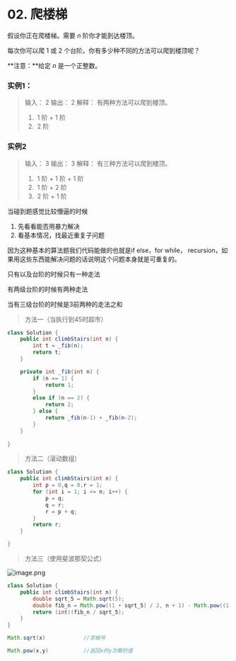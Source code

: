 

# 02. 爬楼梯

假设你正在爬楼梯。需要 *n* 阶你才能到达楼顶。

每次你可以爬 1 或 2 个台阶。你有多少种不同的方法可以爬到楼顶呢？

**注意：**给定 *n* 是一个正整数。

### 实例1：

> 输入： 2
> 输出： 2
> 解释： 有两种方法可以爬到楼顶。
> 1.  ​               1 阶 + 1 阶
> 2.  ​               2 阶

### 实例2

> 输入： 3
> 输出： 3
> 解释： 有三种方法可以爬到楼顶。
> 1.  ​                1 阶 + 1 阶 + 1 阶
> 2.  ​                1 阶 + 2 阶
> 3.  ​                2 阶 + 1 阶

当碰到题感觉比较懵逼的时候

1. 先看看能否用暴力解决
2. 看基本情况，找最近重复子问题

因为这种基本的算法题我们代码能做的也就是if else，for while， recursion，如果用这些东西能解决问题的话说明这个问题本身就是可重复的。

只有以及台阶的时候只有一种走法

有两级台阶的时候有两种走法

当有三级台阶的时候是3前两种的走法之和

> 方法一（当执行到45时超市）

```java
class Solution {
    public int climbStairs(int n) {
        int t = _fib(n);
        return t;
    }

    private int _fib(int n) {
        if (n == 1) {
            return 1;
        }
        else if (n == 2) {
            return 2;
        } else {
            return _fib(n-1) + _fib(n-2);
        }
    }
    
}
```

> 方法二（滚动数组）

```java
class Solution {
    public int climbStairs(int n) {
        int p = 0,q = 0,r = 1;
        for (int i = 1; i <= n; i++) {
            p = q;
            q = r;
            r = p + q;
        }
        return r;
    }

}
```

> 方法三（使用斐波那契公式）

![image.png](https://upload-images.jianshu.io/upload_images/17760521-57a8c6e0a3c97b80.png?imageMogr2/auto-orient/strip%7CimageView2/2/w/1240)

```java
class Solution {
    public int climbStairs(int n) {
        double sqrt_5 = Math.sqrt(5);
        double fib_n = Math.pow((1 + sqrt_5) / 2, n + 1) - Math.pow((1 - sqrt_5) / 2,n + 1);
        return (int)(fib_n / sqrt_5);
    }
}
```

```java
Math.sqrt(x)			//求根号
```

```java
Math.pow(x,y)			//返回x的y次幂的值
```
